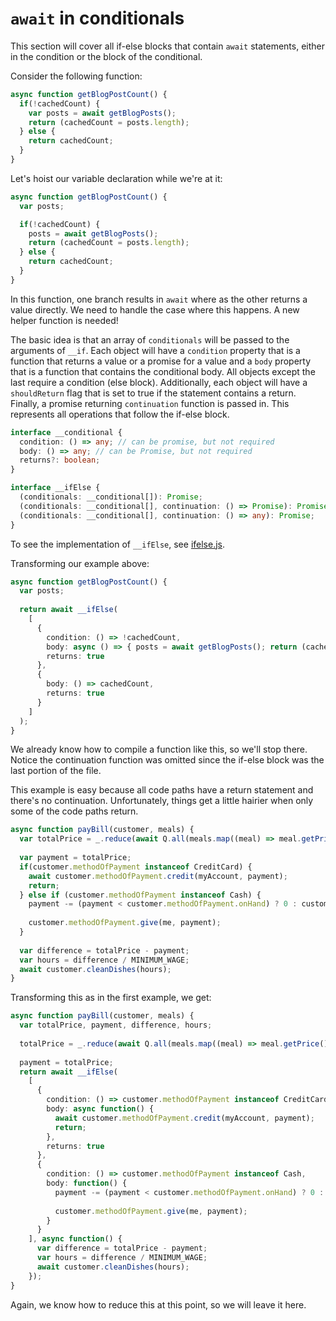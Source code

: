 # `await` in conditionals

This section will cover all if-else blocks that contain `await` statements, either in the condition or the block of the conditional.

Consider the following function:

```ts
async function getBlogPostCount() {
  if(!cachedCount) {
    var posts = await getBlogPosts();
    return (cachedCount = posts.length);
  } else {
    return cachedCount;
  }
}
```

Let's hoist our variable declaration while we're at it:

```ts
async function getBlogPostCount() {
  var posts;

  if(!cachedCount) {
    posts = await getBlogPosts();
    return (cachedCount = posts.length);
  } else {
    return cachedCount;
  }
}
```

In this function, one branch results in `await` where as the other returns a value directly. We need to handle the case where this happens. A new helper function is needed!

The basic idea is that an array of `conditionals` will be passed to the arguments of `__if`. Each object will have a `condition` property that is a function that returns a value or a promise for a value and a `body` property that is a function that contains the conditional body. All objects except the last require a condition (else block). Additionally, each object will have a `shouldReturn` flag that is set to true if the statement contains a return. Finally, a promise returning `continuation` function is passed in. This represents all operations that follow the if-else block.

```ts
interface __conditional {
  condition: () => any; // can be promise, but not required
  body: () => any; // can be Promise, but not required
  returns?: boolean;
}

interface __ifElse {
  (conditionals: __conditional[]): Promise;
  (conditionals: __conditional[], continuation: () => Promise): Promise;
  (conditionals: __conditional[], continuation: () => any): Promise;
}
```

To see the implementation of `__ifElse`, see [ifelse.js](/Emit-Functions/ifelse.js).

Transforming our example above:
```ts
async function getBlogPostCount() {
  var posts;
  
  return await __ifElse(
    [
      {
        condition: () => !cachedCount,
        body: async () => { posts = await getBlogPosts(); return (cachedCount = posts.length); },
        returns: true
      },
      {
        body: () => cachedCount,
        returns: true
      }
    ]
  );
}
```

We already know how to compile a function like this, so we'll stop there. Notice the continuation function was
omitted since the if-else block was the last portion of the file.

This example is easy because all code paths have a return statement and there's no continuation. Unfortunately, things get a little hairier when only some of the code paths return.

```ts
async function payBill(customer, meals) {
  var totalPrice = _.reduce(await Q.all(meals.map((meal) => meal.getPrice())), (price, memo) => cost + memo);
  
  var payment = totalPrice;
  if(customer.methodOfPayment instanceof CreditCard) {
    await customer.methodOfPayment.credit(myAccount, payment);
    return;
  } else if (customer.methodOfPayment instanceof Cash) {
    payment -= (payment < customer.methodOfPayment.onHand) ? 0 : customer.methodOfPayment.onHand;
    
    customer.methodOfPayment.give(me, payment);
  }
  
  var difference = totalPrice - payment;
  var hours = difference / MINIMUM_WAGE;
  await customer.cleanDishes(hours);
}
```

Transforming this as in the first example, we get:

```ts
async function payBill(customer, meals) {
  var totalPrice, payment, difference, hours;
  
  totalPrice = _.reduce(await Q.all(meals.map((meal) => meal.getPrice())), (price, memo) => cost + memo);
  
  payment = totalPrice;
  return await __ifElse(
    [
      {
        condition: () => customer.methodOfPayment instanceof CreditCard,
        body: async function() { 
          await customer.methodOfPayment.credit(myAccount, payment); 
          return; 
        },
        returns: true
      },
      {
        condition: () => customer.methodOfPayment instanceof Cash,
        body: function() {
          payment -= (payment < customer.methodOfPayment.onHand) ? 0 : customer.methodOfPayment.onHand;
    
          customer.methodOfPayment.give(me, payment);
        }
      }
    ], async function() {
      var difference = totalPrice - payment;
      var hours = difference / MINIMUM_WAGE;
      await customer.cleanDishes(hours);
    });
}
```

Again, we know how to reduce this at this point, so we will leave it here.
